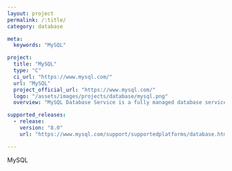 ```yaml
---
layout: project
permalink: /:title/
category: database

meta:
  keywords: "MySQL"

project:
  title: "MySQL"
  type: "C"
  ci_url: "https://www.mysql.com/"
  url: "MySQL"
  project_official_url: "https://www.mysql.com/"
  logo: "/assets/images/projects/database/mysql.png"
  overview: "MySQL Database Service is a fully managed database service to deploy cloud-native applications. HeatWave, an integrated, high-performance query accelerator boosts MySQL performance by 5400x."

supported_releases:
  - release:
    version: "8.0"
    url: "https://www.mysql.com/support/supportedplatforms/database.html"

---
```


<p>MySQL</p>
